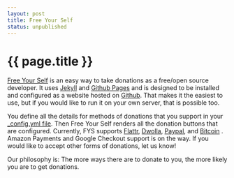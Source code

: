 ```yaml
---
layout: post
title: Free Your Self
status: unpublished
---
```


# {{ page.title }}

<a href="https://github.com/letolabs/freeyourself">Free Your Self</a> is an easy way to take donations as a free/open source
developer. It uses <a href="http://jekyllrb.com">Jekyll</a> and <a href="http://pages.github.com">Github Pages</a> and is designed to be installed and
configured as a website hosted on <a href="http://github.com">Github</a>. That makes it the easiest to use, but
if you would like to run it on your own server, that is possible too.

You define all the details for methods of donations that you support in your
<a href="https://github.com/letolabs/freeyourself/blob/gh-pages/_config.yml">_config.yml file</a>. 
Then Free Your Self renders all the donation buttons that are
configured. Currently, FYS supports <a href="http://flattr.com">Flattr</a>,
<a href="http://dwolla.com">Dwolla</a>, <a href="http://paypal.com">Paypal</a>, and 
<a href="http://bitcoin.org">Bitcoin</a> .
Amazon Payments and Google Checkout support is on the way. If you would like to accept
other forms of donations, let us know!

Our philosophy is: The more ways there are to donate to you, the more likely
you are to get donations.
